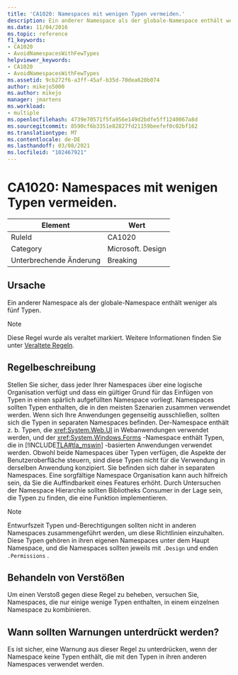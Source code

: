 ```yaml
---
title: 'CA1020: Namespaces mit wenigen Typen vermeiden.'
description: Ein anderer Namespace als der globale-Namespace enthält weniger als fünf Typen.
ms.date: 11/04/2016
ms.topic: reference
f1_keywords:
- CA1020
- AvoidNamespacesWithFewTypes
helpviewer_keywords:
- CA1020
- AvoidNamespacesWithFewTypes
ms.assetid: 9cb272f6-a3ff-45af-b35d-70dea620b074
author: mikejo5000
ms.author: mikejo
manager: jmartens
ms.workload:
- multiple
ms.openlocfilehash: 4739e70571f5fa956e149d2bdfe5ff1240067a8d
ms.sourcegitcommit: 8590cf6b3351e82827fd21159beefef0c02bf162
ms.translationtype: MT
ms.contentlocale: de-DE
ms.lasthandoff: 03/08/2021
ms.locfileid: "102467921"
---
```

# <a name="ca1020-avoid-namespaces-with-few-types"></a>CA1020: Namespaces mit wenigen Typen vermeiden.

|Element|Wert|
|-|-|
|RuleId|CA1020|
|Category|Microsoft. Design|
|Unterbrechende Änderung|Breaking|

## <a name="cause"></a>Ursache

Ein anderer Namespace als der globale-Namespace enthält weniger als fünf Typen.

> [!NOTE]
> Diese Regel wurde als veraltet markiert. Weitere Informationen finden Sie unter [Veraltete Regeln](fxcop-unported-deprecated-rules.md).

## <a name="rule-description"></a>Regelbeschreibung

Stellen Sie sicher, dass jeder Ihrer Namespaces über eine logische Organisation verfügt und dass ein gültiger Grund für das Einfügen von Typen in einen spärlich aufgefüllten Namespace vorliegt. Namespaces sollten Typen enthalten, die in den meisten Szenarien zusammen verwendet werden. Wenn sich Ihre Anwendungen gegenseitig ausschließen, sollten sich die Typen in separaten Namespaces befinden. Der-Namespace enthält z. b. Typen, die <xref:System.Web.UI> in Webanwendungen verwendet werden, und der <xref:System.Windows.Forms> -Namespace enthält Typen, die in [!INCLUDE[TLA#tla_mswin](../code-quality/includes/tlasharptla_mswin_md.md)] -basierten Anwendungen verwendet werden. Obwohl beide Namespaces über Typen verfügen, die Aspekte der Benutzeroberfläche steuern, sind diese Typen nicht für die Verwendung in derselben Anwendung konzipiert. Sie befinden sich daher in separaten Namespaces. Eine sorgfältige Namespace Organisation kann auch hilfreich sein, da Sie die Auffindbarkeit eines Features erhöht. Durch Untersuchen der Namespace Hierarchie sollten Bibliotheks Consumer in der Lage sein, die Typen zu finden, die eine Funktion implementieren.

> [!NOTE]
> Entwurfszeit Typen und-Berechtigungen sollten nicht in anderen Namespaces zusammengeführt werden, um diese Richtlinien einzuhalten. Diese Typen gehören in ihren eigenen Namespaces unter dem Haupt Namespace, und die Namespaces sollten jeweils mit `.Design` und enden `.Permissions` .

## <a name="how-to-fix-violations"></a>Behandeln von Verstößen

Um einen Verstoß gegen diese Regel zu beheben, versuchen Sie, Namespaces, die nur einige wenige Typen enthalten, in einem einzelnen Namespace zu kombinieren.

## <a name="when-to-suppress-warnings"></a>Wann sollten Warnungen unterdrückt werden?

Es ist sicher, eine Warnung aus dieser Regel zu unterdrücken, wenn der Namespace keine Typen enthält, die mit den Typen in ihren anderen Namespaces verwendet werden.
